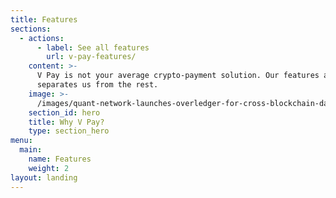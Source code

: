 ```yaml
---
title: Features
sections:
  - actions:
      - label: See all features
        url: v-pay-features/
    content: >-
      V Pay is not your average crypto-payment solution. Our features are what
      separates us from the rest.
    image: >-
      /images/quant-network-launches-overledger-for-cross-blockchain-data-interoperability-768x430.jpg
    section_id: hero
    title: Why V Pay?
    type: section_hero
menu:
  main:
    name: Features
    weight: 2
layout: landing
---
```



